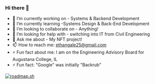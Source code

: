 ### Hi there 👋

- 🔭 I’m currently working on - Systems & Backend Development
- 🌱 I’m currently learning -Systems Design & Back-End Development
- 👯 I’m looking to collaborate on - Anything!
- 🤔 I’m looking for help with - switching into IT from Civil Engineering
- 💬 Ask me about - My NFT project!
- 📫 How to reach me: ethangale25@gmail.com
- ⚡ Fun fact about me: I am on the Engineering Advisory Board for Augustana College, IL
- ⚡ Fun fact: "Google" was initially "Backrub"

[![roadmap.sh](https://roadmap.sh/card/tall/68423f15846bd2eeedf0d510?variant=light&roadmaps=backend)](https://roadmap.sh)

<!--

-->
